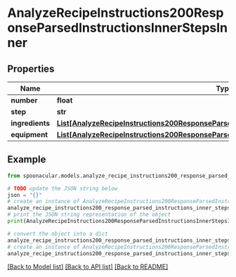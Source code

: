 # AnalyzeRecipeInstructions200ResponseParsedInstructionsInnerStepsInner


## Properties

Name | Type | Description | Notes
------------ | ------------- | ------------- | -------------
**number** | **float** |  | 
**step** | **str** |  | 
**ingredients** | [**List[AnalyzeRecipeInstructions200ResponseParsedInstructionsInnerStepsInnerIngredientsInner]**](AnalyzeRecipeInstructions200ResponseParsedInstructionsInnerStepsInnerIngredientsInner.md) |  | [optional] 
**equipment** | [**List[AnalyzeRecipeInstructions200ResponseParsedInstructionsInnerStepsInnerIngredientsInner]**](AnalyzeRecipeInstructions200ResponseParsedInstructionsInnerStepsInnerIngredientsInner.md) |  | [optional] 

## Example

```python
from spoonacular.models.analyze_recipe_instructions200_response_parsed_instructions_inner_steps_inner import AnalyzeRecipeInstructions200ResponseParsedInstructionsInnerStepsInner

# TODO update the JSON string below
json = "{}"
# create an instance of AnalyzeRecipeInstructions200ResponseParsedInstructionsInnerStepsInner from a JSON string
analyze_recipe_instructions200_response_parsed_instructions_inner_steps_inner_instance = AnalyzeRecipeInstructions200ResponseParsedInstructionsInnerStepsInner.from_json(json)
# print the JSON string representation of the object
print(AnalyzeRecipeInstructions200ResponseParsedInstructionsInnerStepsInner.to_json())

# convert the object into a dict
analyze_recipe_instructions200_response_parsed_instructions_inner_steps_inner_dict = analyze_recipe_instructions200_response_parsed_instructions_inner_steps_inner_instance.to_dict()
# create an instance of AnalyzeRecipeInstructions200ResponseParsedInstructionsInnerStepsInner from a dict
analyze_recipe_instructions200_response_parsed_instructions_inner_steps_inner_from_dict = AnalyzeRecipeInstructions200ResponseParsedInstructionsInnerStepsInner.from_dict(analyze_recipe_instructions200_response_parsed_instructions_inner_steps_inner_dict)
```
[[Back to Model list]](../README.md#documentation-for-models) [[Back to API list]](../README.md#documentation-for-api-endpoints) [[Back to README]](../README.md)


